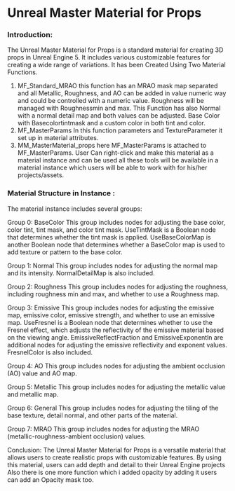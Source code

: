 <h1>Unreal Master Material for Props</h1>

<h3>Introduction:</h3>

The Unreal Master Material for Props is a standard material for creating 3D props in Unreal Engine 5. It includes various customizable features for creating a wide range of variations.
It has been Created Using Two Material Functions.


1. MF_Standard_MRAO this function has an MRAO mask map separated and all Metallic, Roughness, and AO can be added in value numeric way and could be controlled with a numeric value. Roughness will be managed with Roughnessmin and max. This Function has also Normal with a normal detail map and both values can be adjusted. Base Color with Basecolortintmask and a custom color in both tint and color.
2. MF_MasterParams In this function parameters and TextureParameter it set up in material attributes.
3. MM_MasterMaterial_props here MF_MasterParams is attached to MF_MasterParams. User Can right-click and make this material as a material instance and can be used all these tools will be available in a material instance which users will be able to work with for his/her projects/assets.

<h3>Material Structure in Instance :</h3>

The material instance includes several groups:

Group 0: BaseColor
This group includes nodes for adjusting the base color, color tint, tint mask, and color tint mask. UseTintMask is a Boolean node that determines whether the tint mask is applied. UseBaseColorMap is another Boolean node that determines whether a BaseColor map is used to add texture or pattern to the base color.

Group 1: Normal
This group includes nodes for adjusting the normal map and its intensity. NormalDetailMap is also included.

Group 2: Roughness
This group includes nodes for adjusting the roughness, including roughness min and max, and whether to use a Roughness map.

Group 3: Emissive
This group includes nodes for adjusting the emissive map, emissive color, emissive strength, and whether to use an emissive map. UseFresnel is a Boolean node that determines whether to use the Fresnel effect, which adjusts the reflectivity of the emissive material based on the viewing angle. EmissiveReflectFraction and EmissiveExponentln are additional nodes for adjusting the emissive reflectivity and exponent values. FresnelColor is also included.

Group 4: AO
This group includes nodes for adjusting the ambient occlusion (AO) value and AO map.

Group 5: Metallic
This group includes nodes for adjusting the metallic value and metallic map.

Group 6: General
This group includes nodes for adjusting the tiling of the base texture, detail normal, and other parts of the material.

Group 7: MRAO
This group includes nodes for adjusting the MRAO (metallic-roughness-ambient occlusion) values.

Conclusion:
The Unreal Master Material for Props is a versatile material that allows users to create realistic props with customizable features. By using this material, users can add depth and detail to their Unreal Engine projects Also there is one more function which i added opacity by adding it users can add an Opacity mask too.
